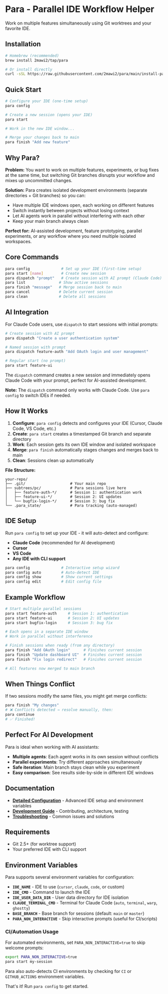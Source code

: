 # Para - Parallel IDE Workflow Helper

Work on multiple features simultaneously using Git worktrees and your favorite IDE.

## Installation

```bash
# Homebrew (recommended)
brew install 2mawi2/tap/para

# Or install directly
curl -sSL https://raw.githubusercontent.com/2mawi2/para/main/install-para.sh | bash
```

## Quick Start

```bash
# Configure your IDE (one-time setup)
para config

# Create a new session (opens your IDE)
para start

# Work in the new IDE window...

# Merge your changes back to main
para finish "Add new feature"
```

## Why Para?

**Problem:** You want to work on multiple features, experiments, or bug fixes at the same time, but switching Git branches disrupts your workflow and mixes up uncommitted changes.

**Solution:** Para creates isolated development environments (separate directories + Git branches) so you can:
- Have multiple IDE windows open, each working on different features
- Switch instantly between projects without losing context
- Let AI agents work in parallel without interfering with each other
- Keep your main branch always clean

**Perfect for:** AI-assisted development, feature prototyping, parallel experiments, or any workflow where you need multiple isolated workspaces.

## Core Commands

```bash
para config              # Set up your IDE (first-time setup)
para start [name]        # Create new session
para dispatch "prompt"   # Create session with AI prompt (Claude Code)
para list               # Show active sessions  
para finish "message"   # Merge session back to main
para cancel             # Delete current session
para clean              # Delete all sessions
```

## AI Integration

For Claude Code users, use `dispatch` to start sessions with initial prompts:

```bash
# Create session with AI prompt
para dispatch "Create a user authentication system"

# Named session with prompt  
para dispatch feature-auth "Add OAuth login and user management"

# Regular start (no prompt)
para start feature-ui
```

The `dispatch` command creates a new session and immediately opens Claude Code with your prompt, perfect for AI-assisted development.

**Note:** The `dispatch` command only works with Claude Code. Use `para config` to switch IDEs if needed.

## How It Works

1. **Configure**: `para config` detects and configures your IDE (Cursor, Claude Code, VS Code, etc.)
2. **Create**: `para start` creates a timestamped Git branch and separate directory
3. **Work**: Each session gets its own IDE window and isolated workspace
4. **Merge**: `para finish` automatically stages changes and merges back to main
5. **Clean**: Sessions clean up automatically

**File Structure:**
```
your-repo/
├── .git/                    # Your main repo
├── subtrees/pc/             # Para sessions live here
│   ├── feature-auth-*/      # Session 1: authentication work
│   ├── feature-ui-*/        # Session 2: UI updates  
│   └── bugfix-login-*/      # Session 3: bug fix
└── .para_state/             # Para tracking (auto-managed)
```

## IDE Setup

Run `para config` to set up your IDE - it will auto-detect and configure:

- **Claude Code** (recommended for AI development)
- **Cursor** 
- **VS Code**
- **Any IDE with CLI support**

```bash
para config              # Interactive setup wizard
para config auto         # Auto-detect IDE  
para config show         # Show current settings
para config edit         # Edit config file
```

## Example Workflow

```bash
# Start multiple parallel sessions
para start feature-auth     # Session 1: authentication
para start feature-ui       # Session 2: UI updates  
para start bugfix-login     # Session 3: bug fix

# Each opens in a separate IDE window
# Work in parallel without interference

# Finish sessions when ready (from any directory)
para finish "Add OAuth login"      # Finishes current session
para finish "Update dashboard UI"  # Finishes current session  
para finish "Fix login redirect"   # Finishes current session

# All features now merged to main branch
```

## When Things Conflict

If two sessions modify the same files, you might get merge conflicts:

```bash
para finish "My changes"
# ❌ Conflicts detected → resolve manually, then:
para continue
# ✅ Finished!
```

## Perfect For AI Development

Para is ideal when working with AI assistants:

- **Multiple agents**: Each agent works in its own session without conflicts
- **Parallel experiments**: Try different approaches simultaneously  
- **Safe iteration**: Main branch stays clean while you experiment
- **Easy comparison**: See results side-by-side in different IDE windows

## Documentation

- **[Detailed Configuration](docs/DETAILED_CONFIGURATION.md)** - Advanced IDE setup and environment variables
- **[Development Guide](docs/DEVELOPMENT.md)** - Contributing, architecture, testing
- **[Troubleshooting](docs/TROUBLESHOOTING.md)** - Common issues and solutions

## Requirements

- Git 2.5+ (for worktree support)
- Your preferred IDE with CLI support

## Environment Variables

Para supports several environment variables for configuration:

- **`IDE_NAME`** - IDE to use (`cursor`, `claude`, `code`, or custom)
- **`IDE_CMD`** - Command to launch the IDE
- **`IDE_USER_DATA_DIR`** - User data directory for IDE isolation
- **`CLAUDE_TERMINAL_CMD`** - Terminal for Claude Code (`auto`, `terminal`, `warp`, `ghostty`)
- **`BASE_BRANCH`** - Base branch for sessions (default: `main` or `master`)
- **`PARA_NON_INTERACTIVE`** - Skip interactive prompts (useful for CI/scripts)

### CI/Automation Usage

For automated environments, set `PARA_NON_INTERACTIVE=true` to skip welcome prompts:

```bash
export PARA_NON_INTERACTIVE=true
para start my-session
```

Para also auto-detects CI environments by checking for `CI` or `GITHUB_ACTIONS` environment variables.

That's it! Run `para config` to get started.